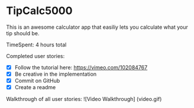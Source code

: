 # TipCalc5000

This is an awesome calculator app that easiliy lets you calculate what your tip should be.

TimeSpent: 4 hours total

Completed user stories:

* [x] Follow the tutorial here: https://vimeo.com/102084767
* [X] Be creative in the implementation
* [x] Commit on GitHub
* [X] Create a readme

Walkthrough of all user stories:
![Video Walkthrough]
(video.gif)


